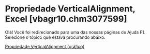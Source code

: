 
# Propriedade VerticalAlignment, Excel [vbagr10.chm3077599]

Olá! Você foi redirecionado para uma das nossas páginas de Ajuda F1. Selecione o tópico que estava procurando abaixo.

[Propriedade VerticalAlignment (gráfico)](http://msdn.microsoft.com/library/0021576c-89c5-79ea-bfad-2e29ee9425ae%28Office.15%29.aspx)
